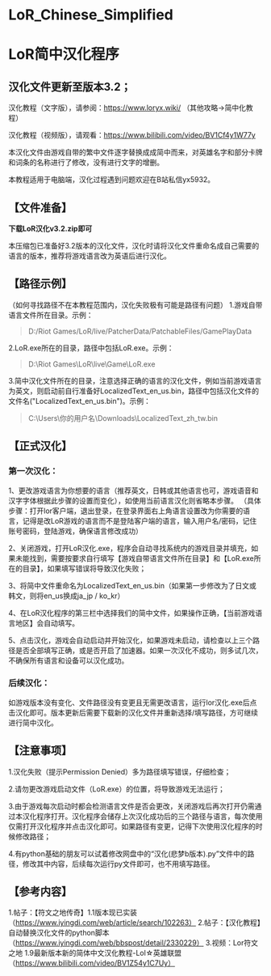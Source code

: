 # LoR_Chinese_Simplified
# LoR简中汉化程序

## 汉化文件更新至版本3.2；
汉化教程（文字版），请参阅：https://www.loryx.wiki/ （其他攻略→简中化教程）

汉化教程（视频版），请观看：https://www.bilibili.com/video/BV1Cf4y1W77y

本汉化文件由游戏自带的繁中文件逐字替换成成简中而来，对英雄名字和部分卡牌和词条的名称进行了修改，没有进行文字的增删。

本教程适用于电脑端，汉化过程遇到问题欢迎在B站私信yx5932。

## 【文件准备】
**下载LoR汉化v3.2.zip即可**

本压缩包已准备好3.2版本的汉化文件，汉化时请将汉化文件重命名成自己需要的语言的版本，推荐将游戏语言改为英语后进行汉化。

## 【路径示例】

（如何寻找路径不在本教程范围内，汉化失败极有可能是路径有问题）
1.游戏自带语言文件所在目录。示例：

> D:/Riot Games/LoR/live/PatcherData/PatchableFiles/GamePlayData

2.LoR.exe所在的目录，路径中包括LoR.exe。示例：

> D:\Riot Games\LoR\live\Game\LoR.exe

3.简中汉化文件所在的目录，注意选择正确的语言的汉化文件，例如当前游戏语言为英文，则启动前自行准备好LocalizedText_en_us.bin，路径中包括汉化文件的文件名("LocalizedText_en_us.bin")。示例：

> C:\Users\你的用户名\Downloads\LocalizedText_zh_tw.bin


## 【正式汉化】

### 第一次汉化：

1、更改游戏语言为你想要的语言（推荐英文，日韩或其他语言也可，游戏语音和汉字字体根据此步骤的设置而变化），如使用当前语言汉化则省略本步骤。
（具体步骤：打开lor客户端，退出登录，在登录界面右上角语言设置改为你需要的语言，记得是改LoR游戏的语言而不是登陆客户端的语言，输入用户名/密码，记住账号密码，登陆游戏，确保语言修改成功）

2、关闭游戏，打开LoR汉化.exe，程序会自动寻找系统内的游戏目录并填充，如果未能找到，需要按要求自行填写【游戏自带语言文件所在目录】和【LoR.exe所在的目录】，如果填写错误将导致汉化失败；

3、将简中文件重命名为LocalizedText_en_us.bin（如果第一步修改为了日文或韩文，则将en_us换成ja_jp / ko_kr）

4、在LoR汉化程序的第三栏中选择我们的简中文件，如果操作正确，【当前游戏语言地区】会自动填写。

5、点击汉化，游戏会自动启动并开始汉化，如果游戏未启动，请检查以上三个路径是否全部填写正确，或是否开启了加速器。如果一次汉化不成功，则多试几次，不确保所有语言和设备可以汉化成功。

### 后续汉化：

如游戏版本没有变化、文件路径没有变更且无需更改语言，运行lor汉化.exe后点击汉化即可。版本更新后需要下载新的汉化文件并重新选择/填写路径，方可继续进行简中汉化。


## 【注意事项】

1.汉化失败（提示Permission Denied）多为路径填写错误，仔细检查；

2.请勿更改游戏启动文件（LoR.exe）的位置，将导致游戏无法运行；

3.由于游戏每次启动时都会检测语言文件是否会更改，关闭游戏后再次打开仍需通过本汉化程序打开。汉化程序会储存上次汉化成功后的三个路径与语言，每次使用仅需打开汉化程序并点击汉化即可。如果路径有变更，记得下次使用汉化程序的时候修改路径；

4.有python基础的朋友可以试着修改网盘中的“汉化(悲梦b版本).py”文件中的路径，修改其中内容，后续每次运行py文件即可，也不用填写路径。


## 【参考内容】
1.帖子：【符文之地传奇】1.1版本现已实装（https://www.iyingdi.com/web/article/search/102263）
2.帖子：【汉化教程】自动替换汉化文件的python脚本（https://www.iyingdi.com/web/bbspost/detail/2330229）
3.视频：Lor符文之地 1.9最新版本新的简体中文汉化教程-Lol☆英雄联盟（https://www.bilibili.com/video/BV1Z54y1C7Uy）
